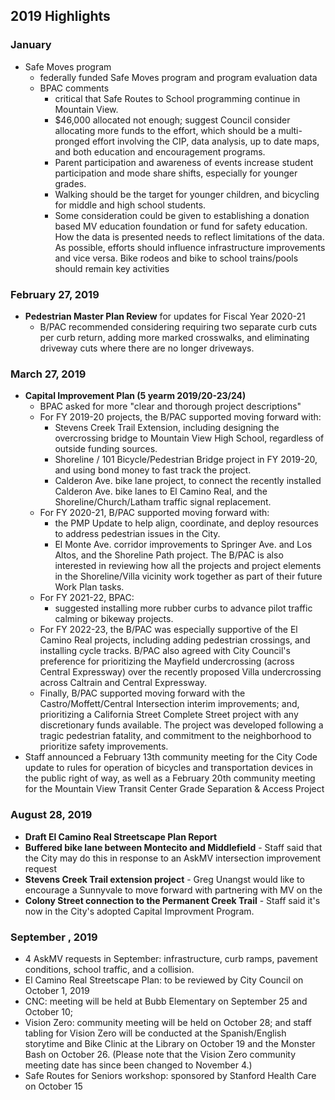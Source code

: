## 2019 Highlights

### January
- Safe Moves program
   - federally funded Safe Moves program and program evaluation data
   - BPAC comments
      - critical that Safe Routes to School programming continue in Mountain View. 
      - $46,000 allocated not enough; suggest Council consider allocating more funds to the effort, which should be a multi-pronged effort involving the CIP, data analysis, up to date maps, and both education and encouragement programs. 
      - Parent participation and awareness of events increase student participation and mode share shifts, especially for younger grades.
      - Walking should be the target for younger children, and bicycling for middle and high school students. 
      - Some consideration could be given to establishing a donation based MV education foundation or fund for safety education. How the data is presented needs to reflect limitations of the data. As possible, efforts should influence infrastructure improvements and vice versa. Bike rodeos and bike to school trains/pools should remain key activities

### February 27, 2019
- **Pedestrian Master Plan Review** for updates for Fiscal Year 2020-21
   - B/PAC recommended considering requiring two separate curb cuts per curb return, adding more marked crosswalks, and eliminating driveway cuts where there are no longer
driveways.

### March 27, 2019
- **Capital Improvement Plan (5 yearm 2019/20-23/24)**
   - BPAC asked for more "clear and thorough project descriptions"
   - For FY 2019-20 projects, the B/PAC supported moving forward with:
      - Stevens Creek Trail Extension, including designing the overcrossing bridge to Mountain View High School, regardless of outside funding sources. 
      - Shoreline / 101 Bicycle/Pedestrian Bridge project in FY 2019-20, and using bond money to fast track the project. 
      - Calderon Ave. bike lane project, to connect the recently installed Calderon Ave. bike lanes to El Camino Real, and the Shoreline/Church/Latham traffic signal replacement. 
   - For FY 2020-21, B/PAC supported moving forward with:
      - the PMP Update to help align, coordinate, and deploy resources to address pedestrian issues in the City. 
      - El Monte Ave. corridor improvements to Springer Ave. and Los Altos, and the Shoreline Path project.
The B/PAC is also interested in reviewing how all the projects and project elements in the
Shoreline/Villa vicinity work together as part of their future Work Plan tasks.
   - For FY 2021-22, BPAC: 
      - suggested installing more rubber curbs to advance pilot traffic calming or bikeway projects.
   - For FY 2022-23, the B/PAC was especially supportive of the El Camino Real projects, including adding pedestrian crossings, and installing cycle tracks. B/PAC also agreed with City Council's preference for prioritizing the Mayfield undercrossing (across Central Expressway) over the recently proposed Villa undercrossing across Caltrain and Central
Expressway.
   - Finally, B/PAC supported moving forward with the Castro/Moffett/Central Intersection interim improvements; and, prioritizing a California Street Complete Street project with any discretionary funds available. The project was developed following a tragic pedestrian fatality, and commitment to the neighborhood to prioritize safety improvements. 
- Staff announced a February 13th community meeting for the City Code update to rules for operation of bicycles and transportation devices in the public right of way, as well as a February 20th community meeting for the Mountain View Transit Center Grade Separation & Access Project

### August 28, 2019
- **Draft El Camino Real Streetscape Plan Report**
- **Buffered bike lane between Montecito and Middlefield** - Staff said that the City may do this in response to an AskMV intersection improvement request
- **Stevens Creek Trail extension project** - Greg Unangst would like to encourage a Sunnyvale to move forward with partnering with MV on the 
- **Colony Street connection to the Permanent Creek Trail** - Staff said it's now in the City's adopted Capital Improvment Program.

### September , 2019
- 4 AskMV requests in September: infrastructure, curb ramps, pavement conditions, school traffic, and a collision.
- El Camino Real Streetscape Plan: to be reviewed by City Council on October 1, 2019
- CNC: meeting will be held at Bubb Elementary on September 25 and October 10; 
- Vision Zero: community meeting will be held on October 28; and staff tabling for Vision Zero will be conducted at the Spanish/English storytime and Bike Clinic at the Library on October 19 and the Monster Bash on October 26. (Please note that the Vision Zero community meeting date has since been changed to November 4.)
- Safe Routes for Seniors workshop: sponsored by Stanford Health Care on October 15 
